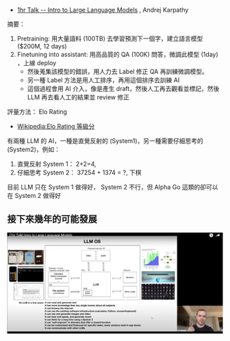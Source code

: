 



* [1hr Talk -- Intro to Large Language Models](https://www.youtube.com/watch?v=zjkBMFhNj_g) , 
Andrej Karpathy

摘要：

1. Pretraining: 用大量語料 (100TB) 去學習預測下一個字，建立語言模型 ($200M, 12 days)
2. Finetuning into assistant: 用高品質的 QA (100K) 問答，微調此模型 (1day) ，上線 deploy
    * 然後蒐集該模型的錯誤，用人力去 Label 修正 QA 再訓練微調模型。
    * 另一種 Label 方法是用人工排序，再用這個排序去訓練 AI
    * 這個過程會用 AI 介入，像是產生 draft，然後人工再去觀看並標記，然後 LLM 再去看人工的結果並 review 修正

評量方法： Elo Rating

* [Wikipedia:Elo Rating 等級分](https://zh.wikipedia.org/zh-tw/%E7%AD%89%E7%BA%A7%E5%88%86)

有兩種 LLM 的 AI，一種是直覺反射的 (System1)，另一種需要仔細思考的 (System2)，例如：

1. 直覺反射 System 1： 2+2=4, 
2. 仔細思考 System 2： 37254 + 1374 = ?, 下棋

目前 LLM 只在 System 1 做得好， System 2 不行，但 Alpha Go 這類的卻可以在 System 2 做得好

## 接下來幾年的可能發展

![](./img/KapathyTalk.png)

